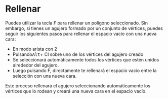 # Rellenar

Puedes utilizar la tecla <kbd>F</kbd> para rellenar un polígono seleccionado. Sin embargo, si tienes un agujero formado por un conjunto de vértices, puedes seguir los siguientes pasos para rellenar el espacio vacío con una nueva cara:

- En modo arista con 2
- Pulsando<kbd>Alt</kbd>+ CI sobre uno de los vértices del agujero creado
- Se seleccionará automáticamente todos los vértices que estén unidos alrededor del agujero.
- Luego pulsando F, directamente te rellenará el espacio vacío entre la selección con una nueva cara.

Este proceso rellenará el agujero seleccionando automáticamente los vértices que lo rodean y creará una nueva cara en el espacio vacío.